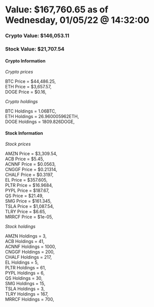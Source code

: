 # Value: $167,760.65 as of Wednesday, 01/05/22 @ 14:32:00 

### Crypto Value: $146,053.11

### Stock Value: $21,707.54

#### Crypto Information 
*Crypto prices* 

BTC Price = $44,486.25,  
ETH Price = $3,657.57,  
DOGE Price = $0.16,  


*Crypto holdings* 

BTC Holdings = 1.06BTC,  
ETH Holdings = 26.960005962ETH,  
DOGE Holdings = 1809.826DOGE,  


#### Stock Information 

*Stock prices* 

AMZN Price = $3,309.54,  
ACB Price = $5.45,  
ACNNF Price = $0.0563,  
CNGGF Price = $0.21314,  
CHALF Price = $0.3197,  
EL Price = $357.605,  
PLTR Price = $16.9684,  
PYPL Price = $187.67,  
QS Price = $21.49,  
SMG Price = $161.345,  
TSLA Price = $1,087.54,  
TLRY Price = $6.65,  
MRRCF Price = $1e-05,  


*Stock holdings* 

AMZN Holdings = 3,  
ACB Holdings = 41,  
ACNNF Holdings = 1000,  
CNGGF Holdings = 200,  
CHALF Holdings = 217,  
EL Holdings = 5,  
PLTR Holdings = 61,  
PYPL Holdings = 6,  
QS Holdings = 30,  
SMG Holdings = 15,  
TSLA Holdings = 3,  
TLRY Holdings = 167,  
MRRCF Holdings = 700,  


